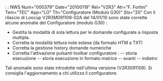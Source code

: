  :  : NWS Num="000379" Date="20100119" Rel="V2R3" Atr="F. Fortini" Tem="TEC" App="LO" Tit="Configuratore (Modulo G30)" Sts="20"
Con il rilascio di Loocup V2R3M091109-02A del 14/01/10 sono state corrette alcune anomalie del Configuratore (modulo G30) : 

- Gestita la modalità di sola lettura per le domande configurate a risposta multipla.
- Corretta la modalità lettura note estese (da formato HTM a TXT)
- Corretta la gestione history domande numeriche
- Corretta l'attivazione pulsanti toolbar configuratore : 
-- storia esecuzione
-- storia esecuzione in formato matrice
-- avanti
-- indietro

Tali anomalie sono state introdotte nell'ultima versione (V2R3091109). Si consiglia l'aggiornamento
a chi utilizza il configuratore.

